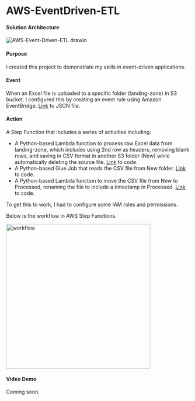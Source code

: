 # AWS-EventDriven-ETL

#### Solution Architecture
![AWS-Event-Driven-ETL drawio](https://github.com/user-attachments/assets/e47fbb9a-6372-44e0-92b9-52ef748128c6)

#### Purpose
I created this project to demonstrate my skills in event-driven applications.

#### Event
When an Excel file is uploaded to a specific folder (landing-zone) in S3 bucket. I configured this by creating an event rule using Amazon EventBridge. [Link](https://github.com/johnuzoma/AWS-EventDriven-ETL/blob/main/event-pattern.json) to JSON file.
#### Action
A Step Function that includes a series of activities including:
- A Python-based Lambda function to process raw Excel data from landing-zone, which includes using 2nd row as headers, removing blank rows, and saving in CSV format in another S3 folder (New) while automatically deleting the source file. [Link](https://github.com/johnuzoma/AWS-EventDriven-ETL/blob/main/Lambda%20functions/1.%20process-raw-data/lambda_function.py) to code.
- A Python-based Glue Job that reads the CSV file from New folder. [Link](https://github.com/johnuzoma/AWS-EventDriven-ETL/blob/main/Glue%20job/sample-job.py) to code.
- A Python-based Lambda function to move the CSV file from New to Processed, renaming the file to include a timestamp in Processed. [Link](https://github.com/johnuzoma/AWS-EventDriven-ETL/blob/main/Lambda%20functions/2.%20move-csv-to-processed/lambda_function.py) to code.

To get this to work, I had to configure some IAM roles and permissions.

Below is the workflow in AWS Step Functions.

<img width="395" alt="workflow" src="https://github.com/user-attachments/assets/4d57738f-7e7b-43d4-9493-1e39c1920732">

#### Video Demo
Coming soon.
